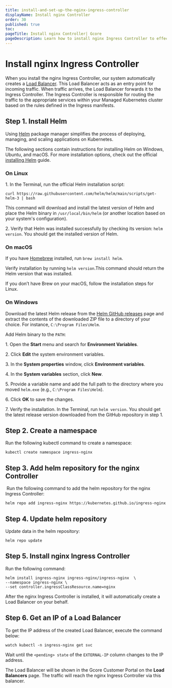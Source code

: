 ```yaml
---
title: install-and-set-up-the-nginx-ingress-controller
displayName: Install nginx Controller
order: 30
published: true
toc:
pageTitle: Install nginx Controller| Gcore
pageDescription: Learn how to install nginx Ingress Controller to effectively manage network traffic within a cluster.
---
```

# Install nginx Ingress Controller

When you install the nginx Ingress Controller, our system automatically creates a <a href="https://gcore.com/cloud/load-balancers" target="_blank">Load Balancer</a>. This Load Balancer acts as an entry point for incoming traffic. When traffic arrives, the Load Balancer forwards it to the Ingress Controller. The Ingress Controller is responsible for routing the traffic to the appropriate services within your Managed Kubernetes cluster based on the rules defined in the Ingress manifests.

## Step 1. Install Helm

Using <a href="https://helm.sh/" target="_blank">Helm</a> package manager simplifies the process of deploying, managing, and scaling applications on Kubernetes. 

The following sections contain instructions for installing Helm on Windows, Ubuntu, and macOS. For more installation options, check out the official <a href="https://helm.sh/docs/intro/install/" target="_blank">installing Helm</a> guide. 

<tabset-element>

### On Linux  

1\. In the Terminal, run the official Helm installation script: 

```
curl https://raw.githubusercontent.com/helm/helm/main/scripts/get-helm-3 | bash
```

This command will download and install the latest version of Helm and place the Helm binary in `/usr/local/bin/helm` (or another location based on your system's configuration). 

2\. Verify that Helm was installed successfully by checking its version: `helm version`. You should get the installed version of Helm.

### On macOS 

If you have <a href="https://brew.sh/" target="_blank">Homebrew</a> installed, run `brew install helm`. 

Verify installation by running `helm version`.This command should return the Helm version that was installed. 

If you don’t have Brew on your macOS, follow the installation steps for Linux.

### On Windows

Download the latest Helm release from the <a href="https://github.com/helm/helm/releases" target="_blank">Helm GitHub releases</a> page and extract the contents of the downloaded ZIP file to a directory of your choice. For instance, `C:\Program Files\Helm`. 

Add Helm binary to the `PATH`: 

1\. Open the **Start** menu and search for **Environment Variables**. 

2\. Click **Edit** the system environment variables. 

3\. In the **System properties** window, click **Environment variables**. 

4\. In the **System variables** section, click **New**.  

5\. Provide a variable name and add the full path to the directory where you moved `helm.exe` (e.g., `C:\Program Files\Helm`). 

6\. Click **OK** to save the changes. 

7\. Verify the installation. In the Terminal, run `helm version`. You should get the latest release version downloaded from the GitHub repository in step 1. 

</tabset-element>

## Step 2. Create a namespace

Run the following kubectl command to create a namespace:

```
kubectl create namespace ingress-nginx
```

## Step 3. Add helm repository for the nginx Controller

 Run the following command to add the helm repository for the nginx Ingress Controller:

```
helm repo add ingress-nginx https://kubernetes.github.io/ingress-nginx
```

## Step 4. Update helm repository

Update data in the helm repository:

```
helm repo update
```

## Step 5. Install nginx Ingress Controller

Run the following command:

```
helm install ingress-nginx ingress-nginx/ingress-nginx  \
--namespace ingress-nginx \
--set controller.ingressClassResource.name=nginx
```

After the nginx Ingress Controller is installed, it will automatically create a Load Balancer on your behalf.

## Step 6. Get an IP of a Load Balancer

To get the IP address of the created Load Balancer, execute the command below:

```
watch kubectl -n ingress-nginx get svc
```
Wait until the `<pending> state` of the `EXTERNAL-IP` column changes to the IP address.

The Load Balancer will be shown in the Gcore Customer Portal on the **Load Balancers** page. The traffic will reach the nginx Ingress Controller via this balancer.
